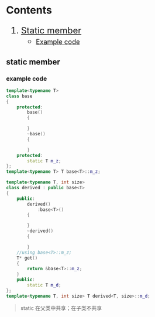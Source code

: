 
# Contents

<font size = 5>

1. [Static member](#static&nbsp;member)
    - <font size = 4> [Example code](#example-code) </font>
</font>




## static member

### example code


```c++
template<typename T>
class base
{
    protected:
        base()
        {

        }
        ~base()
        {

        }
    protected:
        static T m_z;
};
template<typename T> T base<T>::m_z;

template<typename T, int size>
class derived : public base<T>
{
    public:
        derived()
            :base<T>()
        {

        }
        ~derived()
        {

        }
    //using base<T>::m_z;
    T* get()
    {
        return &base<T>::m_z;
    }
    public:
        static T m_d;
};
template<typename T, int size> T derived<T, size>::m_d;
````


>static 在父类中共享；在子类不共享
